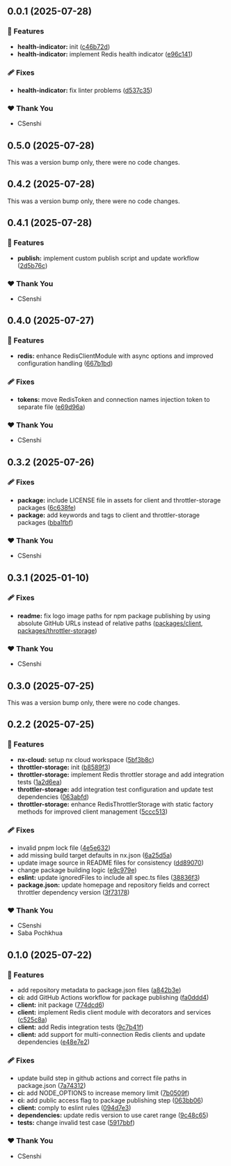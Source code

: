## 0.0.1 (2025-07-28)

### 🚀 Features

- **health-indicator:** init ([c46b72d](https://github.com/CSenshi/nestjs-redis/commit/c46b72d))
- **health-indicator:** implement Redis health indicator ([e96c141](https://github.com/CSenshi/nestjs-redis/commit/e96c141))

### 🩹 Fixes

- **health-indicator:** fix linter problems ([d537c35](https://github.com/CSenshi/nestjs-redis/commit/d537c35))

### ❤️ Thank You

- CSenshi

## 0.5.0 (2025-07-28)

This was a version bump only, there were no code changes.

## 0.4.2 (2025-07-28)

This was a version bump only, there were no code changes.

## 0.4.1 (2025-07-28)

### 🚀 Features

- **publish:** implement custom publish script and update workflow ([2d5b76c](https://github.com/CSenshi/nestjs-redis/commit/2d5b76c))

### ❤️ Thank You

- CSenshi

## 0.4.0 (2025-07-27)

### 🚀 Features

- **redis:** enhance RedisClientModule with async options and improved configuration handling ([667b1bd](https://github.com/CSenshi/nestjs-redis/commit/667b1bd))

### 🩹 Fixes

- **tokens:** move RedisToken and connection names injection token to separate file ([e69d96a](https://github.com/CSenshi/nestjs-redis/commit/e69d96a))

### ❤️ Thank You

- CSenshi

## 0.3.2 (2025-07-26)

### 🩹 Fixes

- **package:** include LICENSE file in assets for client and throttler-storage packages ([6c638fe](https://github.com/CSenshi/nestjs-redis/commit/6c638fe))
- **package:** add keywords and tags to client and throttler-storage packages ([bba1fbf](https://github.com/CSenshi/nestjs-redis/commit/bba1fbf))

### ❤️ Thank You

- CSenshi

## 0.3.1 (2025-01-10)

### 🩹 Fixes

- **readme:** fix logo image paths for npm package publishing by using absolute GitHub URLs instead of relative paths ([packages/client](packages/client/README.md), [packages/throttler-storage](packages/throttler-storage/README.md))

### ❤️ Thank You

- CSenshi

## 0.3.0 (2025-07-25)

This was a version bump only, there were no code changes.

## 0.2.2 (2025-07-25)

### 🚀 Features

- **nx-cloud:** setup nx cloud workspace ([5bf3b8c](https://github.com/CSenshi/nestjs-redis/commit/5bf3b8c))
- **throttler-storage:** init ([b8589f3](https://github.com/CSenshi/nestjs-redis/commit/b8589f3))
- **throttler-storage:** implement Redis throttler storage and add integration tests ([1a2d6ea](https://github.com/CSenshi/nestjs-redis/commit/1a2d6ea))
- **throttler-storage:** add integration test configuration and update test dependencies ([063abfd](https://github.com/CSenshi/nestjs-redis/commit/063abfd))
- **throttler-storage:** enhance RedisThrottlerStorage with static factory methods for improved client management ([5ccc513](https://github.com/CSenshi/nestjs-redis/commit/5ccc513))

### 🩹 Fixes

- invalid pnpm lock file ([4e5e632](https://github.com/CSenshi/nestjs-redis/commit/4e5e632))
- add missing build target defaults in nx.json ([6a25d5a](https://github.com/CSenshi/nestjs-redis/commit/6a25d5a))
- update image source in README files for consistency ([dd89070](https://github.com/CSenshi/nestjs-redis/commit/dd89070))
- change package building logic ([e9c979e](https://github.com/CSenshi/nestjs-redis/commit/e9c979e))
- **eslint:** update ignoredFiles to include all spec.ts files ([38836f3](https://github.com/CSenshi/nestjs-redis/commit/38836f3))
- **package.json:** update homepage and repository fields and correct throttler dependency version ([3f73178](https://github.com/CSenshi/nestjs-redis/commit/3f73178))

### ❤️ Thank You

- CSenshi
- Saba Pochkhua

## 0.1.0 (2025-07-22)

### 🚀 Features

- add repository metadata to package.json files ([a842b3e](https://github.com/CSenshi/nestjs-redis/commit/a842b3e))
- **ci:** add GitHub Actions workflow for package publishing ([fa0ddd4](https://github.com/CSenshi/nestjs-redis/commit/fa0ddd4))
- **client:** init package ([774dcd6](https://github.com/CSenshi/nestjs-redis/commit/774dcd6))
- **client:** implement Redis client module with decorators and services ([c525c8a](https://github.com/CSenshi/nestjs-redis/commit/c525c8a))
- **client:** add Redis integration tests ([9c7b41f](https://github.com/CSenshi/nestjs-redis/commit/9c7b41f))
- **client:** add support for multi-connection Redis clients and update dependencies ([e48e7e2](https://github.com/CSenshi/nestjs-redis/commit/e48e7e2))

### 🩹 Fixes

- update build step in github actions and correct file paths in package.json ([7a74312](https://github.com/CSenshi/nestjs-redis/commit/7a74312))
- **ci:** add NODE_OPTIONS to increase memory limit ([7b0509f](https://github.com/CSenshi/nestjs-redis/commit/7b0509f))
- **ci:** add public access flag to package publishing step ([063bb06](https://github.com/CSenshi/nestjs-redis/commit/063bb06))
- **client:** comply to eslint rules ([094d7e3](https://github.com/CSenshi/nestjs-redis/commit/094d7e3))
- **dependencies:** update redis version to use caret range ([9c48c65](https://github.com/CSenshi/nestjs-redis/commit/9c48c65))
- **tests:** change invalid test case ([5917bbf](https://github.com/CSenshi/nestjs-redis/commit/5917bbf))

### ❤️ Thank You

- CSenshi